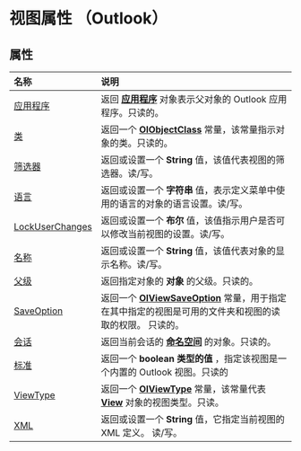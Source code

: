 
# 视图属性 （Outlook）

## 属性



|**名称**|**说明**|
|:-----|:-----|
|[应用程序](84fdf8a6-891f-133f-e587-f6d2ced35304.md)|返回 **[应用程序](797003e7-ecd1-eccb-eaaf-32d6ddde8348.md)** 对象表示父对象的 Outlook 应用程序。只读的。|
|[类](416a79d6-bca6-30ae-b119-cba355a1bb77.md)|返回一个 **[OlObjectClass](33d724b3-df3c-2a7f-a80f-93b66d96f588.md)** 常量，该常量指示对象的类。只读的。|
|[筛选器](9a4b4b27-d543-df82-3058-e0a6ad2f51a1.md)|返回或设置一个 **String** 值，该值代表视图的筛选器。读/写。|
|[语言](caa2eb1b-26e3-e8da-c0d8-118d9ba654dc.md)|返回或设置一个 **字符串** 值，表示定义菜单中使用的语言的对象的语言设置。读/写。|
|[LockUserChanges](f4347b6f-b00d-6508-09e3-35cf98da26b1.md)|返回或设置一个 **布尔** 值，该值指示用户是否可以修改当前视图的设置。读/写。|
|[名称](77071683-8f06-7d4a-96ad-5888bea53104.md)|返回或设置一个 **String** 值，该值代表对象的显示名称。读/写。|
|[父级](96260360-b686-f60a-442e-38eeaaa1d429.md)|返回指定对象的 **对象** 的父级。只读的。|
|[SaveOption](d7990708-5eb4-1b11-944e-127793bdb5b1.md)|返回一个 **[OlViewSaveOption](c08bab4d-ecdd-a2ac-1cdc-fa910f9585e0.md)** 常量，用于指定在其中指定的视图是可用的文件夹和视图的读取的权限。 只读的。|
|[会话](32c6c27e-2351-c10c-47cd-bcca06d25660.md)|返回当前会话的 **[命名空间](f0dcaa19-07f5-5d42-a3bf-2e42b7885644.md)** 的对象。只读的。|
|[标准](99fc4067-29e6-8597-09e7-057d2533b022.md)|返回一个 **boolean 类型的值** ，指定该视图是一个内置的 Outlook 视图。只读的|
|[ViewType](db44b9ec-cb55-c9f4-d621-32d2f46598dd.md)|返回一个  **[OlViewType](f2fec9d0-55c2-0991-0e1b-4dd653fdf09d.md)** 常量，该常量代表 **[View](41c8d149-9912-1685-4c8b-3c849cc6f1ed.md)** 对象的视图类型。只读。|
|[XML](a933daaa-370f-2ed3-0a59-86f766a1f2c8.md)|返回或设置一个 **String** 值，它指定当前视图的 XML 定义。 读/写。|
